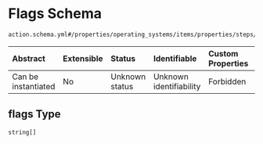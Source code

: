 # Flags Schema

```txt
action.schema.yml#/properties/operating_systems/items/properties/steps/items/properties/actions/items/properties/fastboot:flash/properties/partitions/items/properties/flags
```



| Abstract            | Extensible | Status         | Identifiable            | Custom Properties | Additional Properties | Access Restrictions | Defined In                                                          |
| :------------------ | :--------- | :------------- | :---------------------- | :---------------- | :-------------------- | :------------------ | :------------------------------------------------------------------ |
| Can be instantiated | No         | Unknown status | Unknown identifiability | Forbidden         | Allowed               | none                | [device.schema.json*](../device.schema.json "open original schema") |

## flags Type

`string[]`
